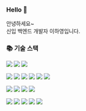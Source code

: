 ### Hello 👋
안녕하세요~<br/>
신입 백엔드 개발자 이하영입니다.

### 📚 기술 스택 
  <img src="https://img.shields.io/badge/JAVA-437291?style=flat-square&logo=openjdk&logoColor=white"/> <img src="https://img.shields.io/badge/python-3776AB?style=flat-square&logo=python&logoColor=white"> 
  <img src="https://img.shields.io/badge/hibernate-59666C?style=flat-square&logo=hibernate&logoColor=white"/>
  
  <img src="https://img.shields.io/badge/HTML5-E34F26?style=flat-square&logo=html5&logoColor=white"/> <img src="https://img.shields.io/badge/CSS3-1572B6?style=flat-square&logo=CSS3&logoColor=white"/>
  <img src="https://img.shields.io/badge/JavaScript-ffb13b?style=flat-square&logo=javascript&logoColor=white"/>
  <img src="https://img.shields.io/badge/Jquery-%230769AD.svg?style=flat-square&logo=jquery&logoColor=white"/>
  <img src="https://img.shields.io/badge/Bootstrap-7952B3.svg?style=flat-square&logo=bootstrap&logoColor=white"/>
  <img src="https://img.shields.io/badge/Thymeleaf-005F0F.svg?style=flat-square&logo=Thymeleaf&logoColor=white"/>
  
  <img src="https://img.shields.io/badge/MySQL-4479A1?style=flat-square&logo=MySQL&logoColor=white"/> <img src="https://img.shields.io/badge/Oracle-F80000?style=flat-square&logo=Oracle&logoColor=white"/>
  <img src="https://img.shields.io/badge/MongoDB-47A248?style=flat-square&logo=MongoDB&logoColor=white"/>
  <img src="https://img.shields.io/badge/PostgreSQL-4169E1?style=flat-square&logo=PostgreSQL&logoColor=white"/>
  
  <img src="https://img.shields.io/badge/Spring-6DB33F.svg?style=flat-square&logo=Spring&logoColor=white"/> <img src="https://img.shields.io/badge/SpringBoot-6DB33F.svg?style=flat-square&logo=SpringBoot&logoColor=white"/>
  <img src="https://img.shields.io/badge/apache tomcat-F8DC75?style=flat-square&logo=apachetomcat&logoColor=white">
  <img src="https://img.shields.io/badge/eclipseide-2C2255?style=flat-square&logo=eclipseide&logoColor=white">
  <img src="https://img.shields.io/badge/github-181717?style=flat-square&logo=github&logoColor=white">


